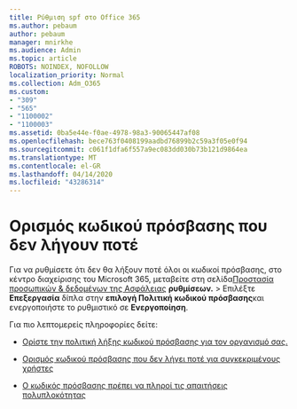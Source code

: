 ```yaml
---
title: Ρύθμιση spf στο Office 365
ms.author: pebaum
author: pebaum
manager: mnirkhe
ms.audience: Admin
ms.topic: article
ROBOTS: NOINDEX, NOFOLLOW
localization_priority: Normal
ms.collection: Adm_O365
ms.custom:
- "309"
- "565"
- "1100002"
- "1100003"
ms.assetid: 0ba5e44e-f0ae-4978-98a3-90065447af08
ms.openlocfilehash: bece763f0408199aadbd76899b2c59a3f05e0f94
ms.sourcegitcommit: c061f1dfa6f557a9ec083dd030b73b121d9864ea
ms.translationtype: MT
ms.contentlocale: el-GR
ms.lasthandoff: 04/14/2020
ms.locfileid: "43286314"
---
```

# <a name="set-passwords-to-never-expire"></a>Ορισμός κωδικού πρόσβασης που δεν λήγουν ποτέ

Για να ρυθμίσετε ότι δεν θα λήξουν ποτέ όλοι οι κωδικοί πρόσβασης, στο κέντρο διαχείρισης του Microsoft 365, μεταβείτε στη σελίδα[Προστασία προσωπικών &amp; δεδομένων της Ασφάλειας](https://portal.office.com/adminportal/home#/settings/security) **ρυθμίσεων.** >  Επιλέξτε **Επεξεργασία** δίπλα στην **επιλογή Πολιτική κωδικού πρόσβασης**και ενεργοποιήστε το ρυθμιστικό σε **Ενεργοποίηση**.
  
Για πιο λεπτομερείς πληροφορίες δείτε: 

- [Ορίστε την πολιτική λήξης κωδικού πρόσβασης για τον οργανισμό σας.](https://docs.microsoft.com/office365/admin/manage/set-password-expiration-policy)
  
- [Ορισμός κωδικού πρόσβασης που δεν λήγει ποτέ για συγκεκριμένους χρήστες](https://docs.microsoft.com/office365/admin/add-users/set-password-to-never-expire)

- [Ο κωδικός πρόσβασης πρέπει να πληροί τις απαιτήσεις πολυπλοκότητας](https://docs.microsoft.com/windows/security/threat-protection/security-policy-settings/password-must-meet-complexity-requirements)
  